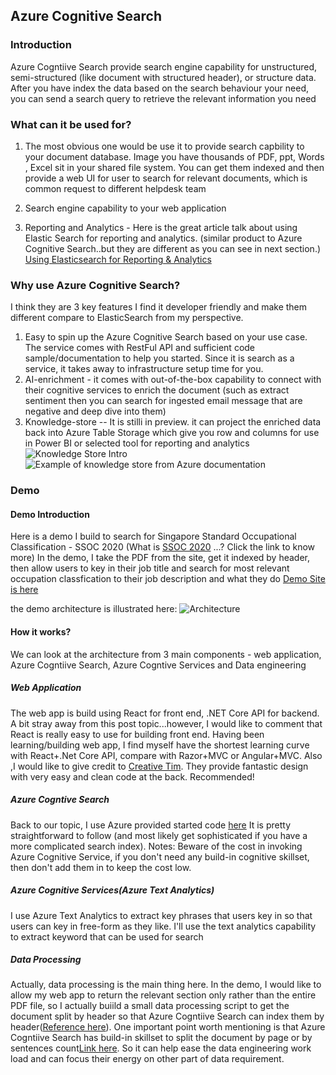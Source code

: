 ## Azure Cognitive Search

### Introduction
Azure Cogntiive Search provide search engine capability for unstructured, semi-structured (like document with structured header), or structure data. 
After you have index the data based on the search behaviour your need, you can send a search query to retrieve the relevant information you need


### What can it be used for?
1. The most obvious one would be use it to provide search capbility to your document database. Image you have thousands of PDF, ppt, Words , Excel sit in your shared file system.
You can get them indexed and then provide a web UI for user to search for relevant documents, which is common request to different helpdesk team

2. Search engine capability to your web application

3. Reporting and Analytics - 
   Here is the great article talk about using Elastic Search for reporting and analytics. (similar product to Azure Cognitive Search..but they are different as you can see in next section.)
   [Using Elasticsearch for Reporting & Analytics](https://medium.com/engineering-tyroo/using-elasticsearch-for-reporting-analytics-3bb1d7c84c19#:~:text=Our%20Implementation%20of%20Elasticsearch%20for%20Reporting%20and%20Analytics&text=Elasticsearch%20is%20a%20search%20engine,and%20schema%2Dfree%20JSON%20documents.)
   
### Why use Azure Cognitive Search?
I think they are 3 key features I find it developer friendly and make them different compare to ElasticSearch from my perspective.
1. Easy to spin up the Azure Cognitive Search based on your use case. The service comes with RestFul API and sufficient code sample/documentation to help you started.
 Since it is search as a service, it takes away to infrastructure setup time for you.
2. AI-enrichment - it comes with out-of-the-box capability to connect with their cognitive services to enrich the document (such as extract sentiment then you can search for ingested email message that are negative and deep dive into them)
3. Knowledge-store -- It is stilli in preview. it can project the enriched data back into Azure Table Storage which give you row and columns for use in Power BI or selected tool for reporting and analytics
![Knowledge Store Intro](https://docs.microsoft.com/en-us/azure/search/knowledge-store-concept-intro)
![Example of knowledge store from Azure documentation](https://docs.microsoft.com/en-us/azure/search/media/knowledge-store-view-storage-explorer/storage-explorer-tables.png)


### Demo
#### Demo Introduction
Here is a demo I build to search for Singapore Standard Occupational Classification - SSOC 2020 (What is [SSOC 2020](https://www.singstat.gov.sg/standards/standards-and-classifications/ssoc) ...? Click the link to know more)
In the demo, I take the PDF from the site, get it indexed by header, then allow users to key in their job title and search for most relevant occupation classfication to their job description and what they do
[Demo Site is here](https://adminportal20200629141308.azurewebsites.net/admin/cognitive-search)

the demo architecture is illustrated here:
![Architecture](https://adminportal20200629141308.azurewebsites.net/static/media/CogSearchAppArchitecture.3f17ad2f.JPG)

#### How it works?
We can look at the architecture from 3 main components - web application, Azure Cogntiive Search, Azure Cogntive Services and Data engineering

##### Web Application
The web app is build using React for front end, .NET Core API for backend. A bit stray away from this post topic...however, I would like to comment that React is really easy to use for building front end. Having been learning/building web app, I find myself have the shortest learning curve with React+.Net Core API, compare with Razor+MVC or Angular+MVC.
Also ,I would like to give credit to [Creative Tim](https://www.creative-tim.com/). They provide fantastic design with very easy and clean code at the back. Recommended!

##### Azure Cogntive Search
Back to our topic, I use Azure provided started code [here](https://docs.microsoft.com/en-us/samples/azure-samples/azure-search-python-samples/python-tutorial-cognitive-search/)
It is pretty straightforward to follow (and most likely get sophisticated if you have a more complicated search index).
Notes: Beware of the cost in invoking Azure Cognitive Service, if you don't need any build-in cognitive skillset, then don't add them in to keep the cost low.

##### Azure Cognitive Services(Azure Text Analytics)
I use Azure Text Analytics to extract key phrases that users key in so that users can key in free-form as they like. I'll use the text analytics capability to extract keyword that can be used for search

##### Data Processing
Actually, data processing is the main thing here. In the demo, I would like to allow my web app to return the relevant section only rather than the entire PDF file, so I actually buiild a small data processing script to get the document split by header so that Azure Cogntiive Search can index them by header([Reference here](https://docs.microsoft.com/en-us/azure/search/cognitive-search-skill-textsplit)).
One important point worth mentioning is that Azure Cogntiive Search has build-in skillset to split the document by page or by sentences count[Link here](https://docs.microsoft.com/en-us/azure/search/cognitive-search-skill-textsplit). So it can help ease the data engineering work load and can focus their energy on other part of data requirement.


